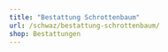 ```yaml
---
title: "Bestattung Schrottenbaum"
url: /schwaz/bestattung-schrottenbaum/
shop: Bestattungen
---
```

